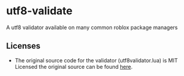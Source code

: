 # utf8-validate
A utf8 validator available on many common roblox package managers

## Licenses
- The original source code for the validator (utf8validator.lua) is MIT Licensed the original source can be found [here](https://github.com/FourierTransformer/utf8validator).
